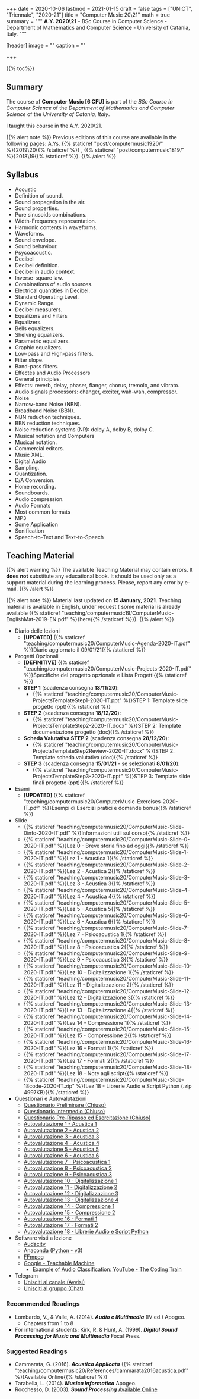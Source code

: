 +++
date = 2020-10-06
lastmod = 2021-01-15
draft = false
tags = ["UNICT", "Triennale", "2020-21"]
title = "Computer Music 20\\21"
math = true
summary = """
**A.Y. 2020\\21** - BSc Course in Computer Science - Department of Mathematics and Computer Science - University of Catania, Italy.
"""

[header]
image = ""
caption = ""

+++

{{% toc%}}

## Summary

The course of **Computer Music [6 CFU]** is part of the *BSc Course in Computer Science* of the *Department of Mathematics and Computer Science* of the *University of Catania, Italy*.

I taught this course in the A.Y. 2020\\21.

{{% alert note %}}
Previous editions of this course are available in the following pages: A.Ys. {{% staticref "post/computermusic1920/" %}}2019\\20{{% /staticref %}} , {{% staticref "post/computermusic1819/" %}}2018\\19{{% /staticref %}}.
{{% /alert %}}

## Syllabus

*	Acoustic 
  * Definition of sound.
  * Sound propagation in the air.
  * Sound properties.
  * Pure sinusoids combinations.
  * Width-Frequency representation.
  * Harmonic contents in waveforms.
  * Waveforms.
  * Sound envelope.
  * Sound behaviour.
  * Psycoacoustic.
*	Decibel 
  * Decibel definition.
  * Decibel in audio context.
  * Inverse-square law.
  * Combinations of audio sources.
  * Electrical quantities in Decibel.
  * Standard Operating Level.
  * Dynamic Range.
  * Decibel measurers.
*	Equalizers and Filters
  * Equalizers.
  * Bells equalizers.
  * Shelving equalizers.
  * Parametric equalizers.
  * Graphic equalizers.
  * Low-pass and High-pass filters.
  * Filter slope.
  * Band-pass filters.
*	Effectes and Audio Processors
  * General principles.
  * Effects: reverb, delay, phaser, flanger, chorus, tremolo, and vibrato.
  * Audio signals processors: changer, exciter, wah-wah, compressor.
*	Noise 
  * Narrow-band Noise (NBN).
  * Broadband Noise (BBN).
  * NBN reduction techniques.
  * BBN reduction techniques.
  * Noise reduction systems (NR): dolby A, dolby B, dolby C.
*	Musical notation and Computers 
  * Musical notation.
  * Commercial editors.
  * Music XML.
*	Digital Audio 
  * Sampling.
  * Quantization.
  * D/A Conversion.
  * Home recording.
  * Soundboards.
  * Audio compression.
*	Audio Formats
  * Most common formats
  * MP3
*	Some Application 
  * Sonification
  * Speech-to-Text and Text-to-Speech 


## Teaching Material

{{% alert warning %}}
The available Teaching Material may contain errors. It **does not** substitute any educational book. It should be used only as a support material during the learning process. Please, report any error by e-mail.
{{% /alert %}}

{{% alert note %}}
Material last updated on **15 January, 2021**. Teaching material is available in English, under request ( some material is already available {{% staticref "teaching/computermusic19/ComputerMusic-EnglishMat-2019-EN.pdf" %}}here{{% /staticref %}}).
{{% /alert %}}

* Diario delle lezioni
  * **[UPDATED]** {{% staticref "teaching/computermusic20/ComputerMusic-Agenda-2020-IT.pdf" %}}Diario aggiornato il 09/01/21{{% /staticref %}}
* Progetti Opzionali
  * **[DEFINITIVE]** {{% staticref "teaching/computermusic20/ComputerMusic-Projects-2020-IT.pdf" %}}Specifiche del progetto opzionale e Lista Progetti{{% /staticref %}}
  * **STEP 1** (scadenza consegna **13/11/20**):
      * {{% staticref "teaching/computermusic20/ComputerMusic-ProjectsTemplateStep1-2020-IT.ppt" %}}STEP 1: Template slide progetto (ppt){{% /staticref %}}
  * **STEP 2** (scadenza consegna **18/12/20**):
      * {{% staticref "teaching/computermusic20/ComputerMusic-ProjectsTemplateStep2-2020-IT.docx" %}}STEP 2: Template documentazione progetto (doc){{% /staticref %}}
  * **Scheda Valutativa STEP 2** (scadenza consegna **28/12/20**):
      * {{% staticref "teaching/computermusic20/ComputerMusic-ProjectsTemplateStep2Review-2020-IT.docx" %}}STEP 2: Template scheda valutativa (doc){{% /staticref %}}
  * **STEP 3** (scadenza consegna **15/01/21** - se selezionati **8/01/20**):
      * {{% staticref "teaching/computermusic20/ComputerMusic-ProjectsTemplateStep3-2020-IT.ppt" %}}STEP 3: Template slide finali progetto (ppt){{% /staticref %}}
* Esami
  * **[UPDATED]** {{% staticref "teaching/computermusic20/ComputerMusic-Exercises-2020-IT.pdf" %}}Esempi di Esercizi pratici e domande bonus{{% /staticref %}}
* Slide
  * {{% staticref "teaching/computermusic20/ComputerMusic-Slide-0info-2020-IT.pdf" %}}Informazioni utili sul corso{{% /staticref %}}
  * {{% staticref "teaching/computermusic20/ComputerMusic-Slide-0-2020-IT.pdf" %}}Lez 0 - Breve storia fino ad oggi{{% /staticref %}}
  * {{% staticref "teaching/computermusic20/ComputerMusic-Slide-1-2020-IT.pdf" %}}Lez 1 - Acustica 1{{% /staticref %}}
  * {{% staticref "teaching/computermusic20/ComputerMusic-Slide-2-2020-IT.pdf" %}}Lez 2 - Acustica 2{{% /staticref %}}
  * {{% staticref "teaching/computermusic20/ComputerMusic-Slide-3-2020-IT.pdf" %}}Lez 3 - Acustica 3{{% /staticref %}}
  * {{% staticref "teaching/computermusic20/ComputerMusic-Slide-4-2020-IT.pdf" %}}Lez 4 - Acustica 4{{% /staticref %}}
  * {{% staticref "teaching/computermusic20/ComputerMusic-Slide-5-2020-IT.pdf" %}}Lez 5 - Acustica 5{{% /staticref %}}
  * {{% staticref "teaching/computermusic20/ComputerMusic-Slide-6-2020-IT.pdf" %}}Lez 6 - Acustica 6{{% /staticref %}}
  * {{% staticref "teaching/computermusic20/ComputerMusic-Slide-7-2020-IT.pdf" %}}Lez 7 - Psicoacustica 1{{% /staticref %}}
  * {{% staticref "teaching/computermusic20/ComputerMusic-Slide-8-2020-IT.pdf" %}}Lez 8 - Psicoacustica 2{{% /staticref %}}
  * {{% staticref "teaching/computermusic20/ComputerMusic-Slide-9-2020-IT.pdf" %}}Lez 9 - Psicoacustica 3{{% /staticref %}}
  * {{% staticref "teaching/computermusic20/ComputerMusic-Slide-10-2020-IT.pdf" %}}Lez 10 - Digitalizzazione 1{{% /staticref %}}
  * {{% staticref "teaching/computermusic20/ComputerMusic-Slide-11-2020-IT.pdf" %}}Lez 11 - Digitalizzazione 2{{% /staticref %}}
  * {{% staticref "teaching/computermusic20/ComputerMusic-Slide-12-2020-IT.pdf" %}}Lez 12 - Digitalizzazione 3{{% /staticref %}}
  * {{% staticref "teaching/computermusic20/ComputerMusic-Slide-13-2020-IT.pdf" %}}Lez 13 - Digitalizzazione 4{{% /staticref %}}
  * {{% staticref "teaching/computermusic20/ComputerMusic-Slide-14-2020-IT.pdf" %}}Lez 14 - Compressione 1{{% /staticref %}}
  * {{% staticref "teaching/computermusic20/ComputerMusic-Slide-15-2020-IT.pdf" %}}Lez 15 - Compressione 2{{% /staticref %}}
  * {{% staticref "teaching/computermusic20/ComputerMusic-Slide-16-2020-IT.pdf" %}}Lez 16 - Formati 1{{% /staticref %}}
  * {{% staticref "teaching/computermusic20/ComputerMusic-Slide-17-2020-IT.pdf" %}}Lez 17 - Formati 2{{% /staticref %}}
  * {{% staticref "teaching/computermusic20/ComputerMusic-Slide-18-2020-IT.pdf" %}}Lez 18 - Note agli script{{% /staticref %}}
  * {{% staticref "teaching/computermusic20/ComputerMusic-Slide-18code-2020-IT.zip" %}}Lez 18 - Librerie Audio e Script Python (.zip 4997KB){{% /staticref %}}
* Questionari e Autovalutazioni
  * [Questionario Preliminare (Chiuso)](https://docs.google.com/forms/d/e/1FAIpQLSca7DhYKu07gnXemUVWoMcwzYqorPrVEXH-8b10672BWkSTCA/viewform?usp=sf_link)
  * [Questionario Intermedio (Chiuso)](https://docs.google.com/forms/d/e/1FAIpQLSfmvO_2N1xfeJ8094nBKokpHl9Sw9Rp6BPN9ICH04OhCkJdLQ/viewform?usp=sf_link)
  * [Questionario Pre-Ripasso ed Esercitazione (Chiuso)](https://docs.google.com/forms/d/e/1FAIpQLSd87ob-RmkkjVk8YmYO_FmMLaiEhi5b2HS-YrghH3_72GqoCg/viewform?usp=sf_link)
  * [Autovalutazione 1 - Acustica 1](https://docs.google.com/forms/d/e/1FAIpQLSfAGuoCBH4PK3Rbu49mP5x8yMtbpwTr_6wgL6Kkjo4M2RFWSA/viewform?usp=sf_link)
  * [Autovalutazione 2 - Acustica 2](https://docs.google.com/forms/d/e/1FAIpQLSeb555g5N1u2t9WCOxUj25bq3ujXPHZTq1tEHoAJyBCko_6Dg/viewform?usp=sf_link)
  * [Autovalutazione 3 - Acustica 3](https://docs.google.com/forms/d/e/1FAIpQLSfNKtXKXHYPATnuTlM2HySGm0y1ebbiW6YSDdgLj28nVNWGKQ/viewform?usp=sf_link)
  * [Autovalutazione 4 - Acustica 4](https://docs.google.com/forms/d/e/1FAIpQLSd-OZ47iV69EJ44N7T1Bd8ofaMmjiV5cfL73lbW7Nc7RR4ewA/viewform?usp=sf_link)
  * [Autovalutazione 5 - Acustica 5](https://docs.google.com/forms/d/e/1FAIpQLSc6U-2S5VKPIJgl9cNB77EeIVE25miocD7cVz5-aG57SmhYpQ/viewform?usp=sf_link)
  * [Autovalutazione 6 - Acustica 6](https://docs.google.com/forms/d/e/1FAIpQLSeKFARSz4ulIv43XTjR2zZDzmkTql9kGRFN5AVdDaFtsM8LOg/viewform?usp=sf_link)
  * [Autovalutazione 7 - Psicoacustica 1](https://docs.google.com/forms/d/e/1FAIpQLSfWyLkFFaXRWNQk5KehekKgy_4VpiETuIUCD0gAHW25CcSeSA/viewform?usp=sf_link)
  * [Autovalutazione 8 - Psicoacustica 2](https://docs.google.com/forms/d/e/1FAIpQLSdYUaGruEheeitPqxcEsjE40_KRSWVJ1mJWQ2aFHGw8MFzCBA/viewform?usp=sf_link)
  * [Autovalutazione 9 - Psicoacustica 3](https://docs.google.com/forms/d/e/1FAIpQLSdk1oQpabIM96vVRGNhpWqrkWVtC5MLhzmmrRIVq8BIVMhdyg/viewform?usp=sf_link)
  * [Autovalutazione 10 - Digitalizzazione 1](https://docs.google.com/forms/d/e/1FAIpQLSdEyNI9K16JDMJfLBiRM8Au8YdRUfIK-iyY9R1RuFiPf93f4A/viewform?usp=sf_link)
  * [Autovalutazione 11 - Digitalizzazione 2](https://docs.google.com/forms/d/e/1FAIpQLSdWQRgZv6WFK-iLalKW0lbezCTw9BiWkDghfdx8NG82P47-Zg/viewform?usp=sf_link)
  * [Autovalutazione 12 - Digitalizzazione 3](https://docs.google.com/forms/d/e/1FAIpQLSfYW32RuDcwOqeJJfXl5D8P37ciRyKEvGBuTRCMdF94neeNWQ/viewform?usp=sf_link)
  * [Autovalutazione 13 - Digitalizzazione 4](https://docs.google.com/forms/d/e/1FAIpQLScu0F7B1A2_EtyIZNA5E_KaYaKkwfY0-xzBBcnr5vVeRox8TA/viewform?usp=sf_link)
  * [Autovalutazione 14 - Compressione 1](https://docs.google.com/forms/d/e/1FAIpQLSdxpHljhoSJWFN13Oon768LlsNM9PSyPpbPGoYVC2S1w--Gkg/viewform?usp=sf_link)
  * [Autovalutazione 15 - Compressione 2](https://docs.google.com/forms/d/e/1FAIpQLSfsVTKWnYEMSuL6BDkvHruOadEzW1x3HPrgvHr7u8-p2gMiTQ/viewform?usp=sf_link)
  * [Autovalutazione 16 - Formati 1](https://docs.google.com/forms/d/e/1FAIpQLSfDQnX-1WkVtdJJUBJX2qm1MID4gDnR-Olk9pelXXOJzhSHzA/viewform?usp=sf_link)
  * [Autovalutazione 17 - Formati 2](https://docs.google.com/forms/d/e/1FAIpQLSdHe9nLhedqRoyJCI4nDgApBmV3lRGQ_IVXKOBfS1YCgpyJGQ/viewform?usp=sf_link)
  * [Autovalutazione 18 - Librerie Audio e Script Python](https://docs.google.com/forms/d/e/1FAIpQLSficT0rJ_gqCW0nWGlS5f2o8KI_RZSifdkrFsZP-ekIQ3o7QQ/viewform?usp=sf_link)
* Software visti a lezione
  * [Audacity](https://www.audacityteam.org/)
  * [Anaconda (Python - v3)](https://www.anaconda.com/download/)
  * [FFmpeg](https://www.ffmpeg.org/)
  * [Google - Teachable Machine](https://teachablemachine.withgoogle.com/train/audio)
      * [Example of Audio Classification: YouTube - The Coding Train](https://www.youtube.com/watch?v=TOrVsLklltM)
* Telegram
  * [Unisciti al canale (Avvisi)](https://t.me/joinchat/AAAAAFhSDM5Y0Hx0QkNQmw)
  * [Unisciti al gruppo (Chat)](https://t.me/joinchat/AAAAAEvmhozjgdAaCUPPbA)

### Recommended Readings

* Lombardo, V., & Valle, A. (2014). _**Audio e Multimedia**_ (IV ed.) Apogeo.
  * Chapters from 1 to 8
* For international students: Kirk, R. & Hunt, A. (1999). _**Digital Sound Processing for Music and Multimedia**_ Focal Press.

### Suggested Readings

* Cammarata, G. (2016). _**Acustica Applicata**_ {{% staticref "teaching/computermusic20/References/cammarata2016acustica.pdf" %}}Available Online{{% /staticref %}}
* Tarabella, L. (2014). _**Musica Informatica**_ Apogeo.
* Rocchesso, D. (2003). _**Sound Processing**_ [Available Online](https://ia600309.us.archive.org/13/items/IntroductionToSoundProcessing/vsp.pdf)